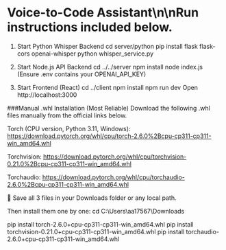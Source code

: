 # Voice-to-Code Assistant\n\nRun instructions included below.

1. Start Python Whisper Backend
cd server/python
pip install flask flask-cors openai-whisper
python whisper_service.py

2. Start Node.js API Backend
cd ../../server
npm install
node index.js
(Ensure .env contains your OPENAI_API_KEY)

3. Start Frontend (React)
cd ../client
npm install
npm run dev
Open http://localhost:3000




###Manual .whl Installation (Most Reliable)
Download the following .whl files manually from the official links below.

Torch (CPU version, Python 3.11, Windows): https://download.pytorch.org/whl/cpu/torch-2.6.0%2Bcpu-cp311-cp311-win_amd64.whl

Torchvision: https://download.pytorch.org/whl/cpu/torchvision-0.21.0%2Bcpu-cp311-cp311-win_amd64.whl

Torchaudio: https://download.pytorch.org/whl/cpu/torchaudio-2.6.0%2Bcpu-cp311-cp311-win_amd64.whl

📁 Save all 3 files in your Downloads folder or any local path.

Then install them one by one:
cd C:\Users\aa17567\Downloads

pip install torch-2.6.0+cpu-cp311-cp311-win_amd64.whl
pip install torchvision-0.21.0+cpu-cp311-cp311-win_amd64.whl
pip install torchaudio-2.6.0+cpu-cp311-cp311-win_amd64.whl
